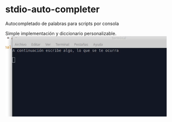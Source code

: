 # stdio-auto-completer
 Autocompletado de palabras para scripts por consola
 
Simple implementación y diccionario personalizable.
![](gif_demo.gif)
